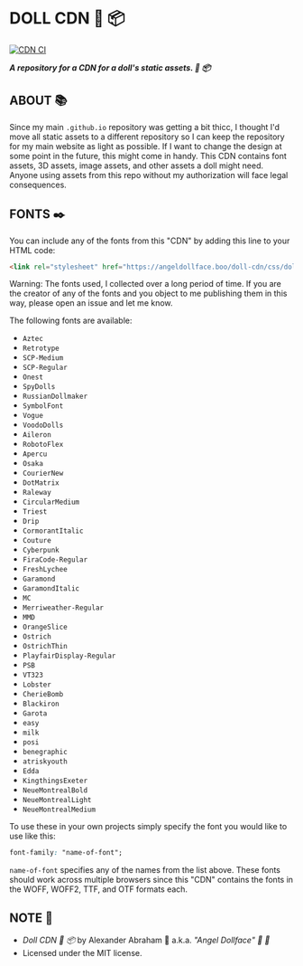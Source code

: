 # DOLL CDN :dolls: :package:

[![CDN CI](https://github.com/angeldollface/doll-cdn/actions/workflows/main.yml/badge.svg)](https://github.com/angeldollface/doll-cdn/actions/workflows/main.yml)

***A repository for a CDN for a doll's static assets. :dolls: :package:***

## ABOUT :books:

Since my main `.github.io` repository was getting a bit thicc, I thought I'd move all static assets to a different repository so I can keep the repository for my main website as light as possible. If I want to change the design at some point in the future, this might come in handy. This CDN contains font assets, 3D assets, image assets, and other assets a doll might need. Anyone using assets from this repo without my authorization will face legal consequences.

## FONTS :black_nib:

You can include any of the fonts from this "CDN" by adding this line to your HTML code:

```HTML
<link rel="stylesheet" href="https://angeldollface.boo/doll-cdn/css/dollfonts.css" type="text/css"/>
```

Warning: The fonts used, I collected over a long period of time. If you are the creator of any of the fonts and you object to me publishing them in this way, please open an issue and let me know.

The following fonts are available:

- `Aztec`
- `Retrotype`
- `SCP-Medium`
- `SCP-Regular`
- `Onest`
- `SpyDolls`
- `RussianDollmaker`
- `SymbolFont`
- `Vogue`
- `VoodoDolls`
- `Aileron`
- `RobotoFlex`
- `Apercu`
- `Osaka`
- `CourierNew`
- `DotMatrix`
- `Raleway`
- `CircularMedium`
- `Triest`
- `Drip`
- `CormorantItalic`
- `Couture`
- `Cyberpunk`
- `FiraCode-Regular`
- `FreshLychee`
- `Garamond`
- `GaramondItalic`
- `MC`
- `Merriweather-Regular`
- `MMD`
- `OrangeSlice`
- `Ostrich`
- `OstrichThin`
- `PlayfairDisplay-Regular`
- `PSB`
- `VT323`
- `Lobster`
- `CherieBomb`
- `Blackiron`
- `Garota`
- `easy`
- `milk`
- `posi`
- `benegraphic`
- `atriskyouth`
- `Edda`
- `KingthingsExeter`
- `NeueMontrealBold`
- `NeueMontrealLight`
- `NeueMontrealMedium`

To use these in your own projects simply specify the font you would like to use like this:

```CSS
font-family: "name-of-font";
```

`name-of-font` specifies any of the names from the list above. These fonts should work across multiple browsers since this "CDN" contains the fonts in the WOFF, WOFF2, TTF, and OTF formats each.

## NOTE :scroll:

- *Doll CDN :dolls: :package:* by Alexander Abraham :black_heart: a.k.a. *"Angel Dollface" :dolls: :ribbon:*
- Licensed under the MIT license.
